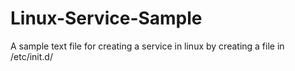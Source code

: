 # Linux-Service-Sample
A sample text file for creating a service in linux by creating a file in /etc/init.d/
